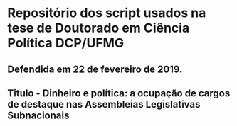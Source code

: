 # Repositório dos script usados na tese de Doutorado em Ciência Política DCP/UFMG
## Defendida em 22 de fevereiro de 2019.
## Titulo - Dinheiro e política: a ocupação de cargos de destaque nas Assembleias Legislativas Subnacionais
